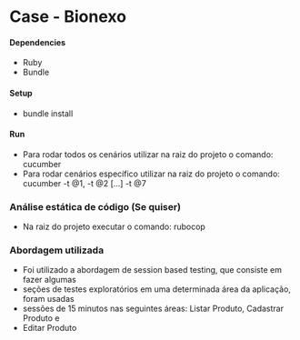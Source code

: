 # Case - Bionexo


#### Dependencies
* Ruby
* Bundle

#### Setup
* bundle install

#### Run
* Para rodar todos os cenários utilizar na raiz do projeto o comando: cucumber
* Para rodar cenários específico utilizar na raiz do projeto o comando: cucumber -t @1, -t @2 [...] -t @7

### Análise estática de código (Se quiser)
* Na raiz do projeto executar o comando: rubocop

### Abordagem utilizada
* Foi utilizado a abordagem de session based testing, que consiste em fazer algumas
* seções de testes exploratórios em uma determinada área da aplicação, foram usadas
* sessões de 15 minutos nas seguintes áreas: Listar Produto, Cadastrar Produto e 
* Editar Produto
